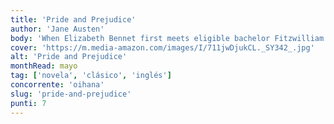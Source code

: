 ```yaml
---
title: 'Pride and Prejudice'
author: 'Jane Austen'
body: 'When Elizabeth Bennet first meets eligible bachelor Fitzwilliam Darcy, she thinks him arrogant and conceited; he is indifferent to her good looks and lively mind. '
cover: 'https://m.media-amazon.com/images/I/711jwDjukCL._SY342_.jpg'
alt: 'Pride and Prejudice'
monthRead: mayo
tag: ['novela', 'clásico', 'inglés']
concorrente: 'oihana'
slug: 'pride-and-prejudice'
punti: 7
---
```

